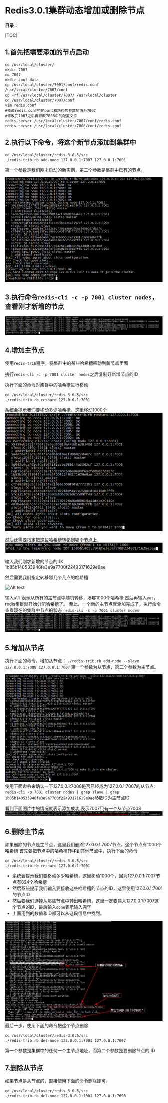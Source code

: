 # Redis3.0.1集群动态增加或删除节点

**目录：**

[TOC]



## 1.首先把需要添加的节点启动
```
cd /usr/local/cluster/
mkdir 7007
cd 7007
mkdir conf data
cp /usr/local/cluster/7001/conf/redis.conf  /usr/local/cluster/7007/conf
cp -rf /usr/local/cluster/7007/ /usr/local/cluster
cd /usr/local/cluster/7007/conf
vim redis.conf
#修改redis.conf中的port和路径的参数的值为7007
#修改完7007之后再修改7008中的配置文件
redis-server /usr/local/cluster/7007/conf/redis.conf
redis-server /usr/local/cluster/7008/conf/redis.conf
```


## 2.执行以下命令，将这个新节点添加到集群中
```
cd /usr/local/cluster/redis-3.0.5/src
./redis-trib.rb add-node 127.0.0.1:7007 127.0.0.1:7001
```
第一个参数是我们刚才启动的新实例，第二个参数是集群中已有的节点。

![Alt text](../../NodeImage/redis_redis_img_2016-04-14_163603.jpg)


## 3.执行命令`redis-cli -c -p 7001 cluster nodes`，查看刚才新增的节点
![Alt text](../../NodeImage/redis_redis_img_2016-04-14_163827.jpg)

## 4.增加主节点
使用`redis-trib`程序，将集群中的某些哈希槽移动到新节点里面

执行`redis-cli -c -p 7001 cluster nodes`之后复制好新增节点的ID

执行下面的命令对集群中的哈希槽进行移动
```
cd /usr/local/cluster/redis-3.0.5/src
./redis-trib.rb reshard 127.0.0.1:7001
```
系统会提示我们要移动多少哈希槽，这里移动1000个
![Alt text](../../NodeImage/redis_redis_img_2016-04-14_164404.jpg)

然后还需要指定把这些哈希槽转移到哪个节点上，
![Alt text](../../NodeImage/redis_redis_img_2016-04-14_164543.jpg)

输入我们刚才新增的节点的ID:
1b85b140533946fe3e9a7700f22493171629e9ae

然后需要我们指定转移哪几个几点的哈希槽

![Alt text](../../NodeImage/)

输入`all` 表示从所有的主节点中随机转移，凑够1000个哈希槽
然后再输入`yes`，redis集群就开始分配哈希槽了。
至此，一个新的主节点就添加完成了，执行命令查看现在的集群中节点的状态
`redis-cli -c -p 7001 cluster nodes`
![Alt text](../../NodeImage/redis_redis_img_2016-04-14_170215.jpg)
## 5.增加从节点

执行下面的命令，增加从节点：
`./redis-trib.rb add-node --slave 127.0.0.1:7008 127.0.0.1:7007`
第一个参数为从节点，第二个参数为主节点。

![Alt text](../../NodeImage/redis_redis_img_2016-04-14_170311.jpg)
使用下面命令来确认一下127.0.0.1:7008是否已经成为127.0.0.1:7007的从节点:
 `redis-cli -p 7001 cluster nodes | grep slave | grep 1b85b140533946fe3e9a7700f22493171629e9ae`参数ID为主节点ID

看到下面图片中的情况就表示添加成功,表示7007只有一个从节点7008
![Alt text](../../NodeImage/redis_redis_img_2016-04-14_170507.jpg)



## 6.删除主节点

如果删除的节点是主节点，这里我们删除127.0.0.1:7007节点，这个节点有1000个哈希槽
首先要把节点中的哈希槽转移到其他节点中，执行下面的命令
```
cd /usr/local/cluster/redis-3.0.5/src
./redis-trib.rb reshard 127.0.0.1:7001
```
- 系统会提示我们要移动多少哈希槽，这里移动1000个，因为127.0.0.1:7007节点有824个哈希槽
- 然后系统提示我们输入要接收这些哈希槽的节点的ID，这里使用127.0.0.1:7001的节点ID
- 然后要我们选择从那些节点中转出哈希槽，这里一定要输入127.0.0.1:7007这个节点的ID，最后输入`done`表示输入完毕
- 上面用到的数值和ID都可以从这段信息中找到。

![Alt text](../../NodeImage/redis_redis_img_2016-04-14_181803.jpg)
最后一步，使用下面的命令把这个节点删除
```
cd /usr/local/cluster/redis-3.0.5/src
./redis-trib.rb del-node 127.0.0.1:7001 127.0.0.1:7007
```
第一个参数是集群中的任何一个主节点地址，而第二个参数是要删除节点的 ID

## 7.删除从节点

如果节点是从节点的，直接使用下面的命令删除即可。
```
cd /usr/local/cluster/redis-3.0.5/src
./redis-trib.rb del-node 127.0.0.1:7001 127.0.0.1:7008
```
